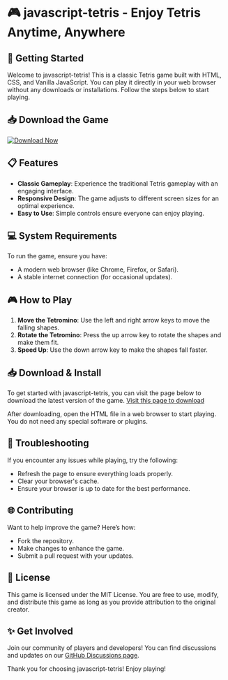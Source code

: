 # 🎮 javascript-tetris - Enjoy Tetris Anytime, Anywhere

## 🚀 Getting Started
Welcome to javascript-tetris! This is a classic Tetris game built with HTML, CSS, and Vanilla JavaScript. You can play it directly in your web browser without any downloads or installations. Follow the steps below to start playing.

## 📥 Download the Game
[![Download Now](https://img.shields.io/badge/Download%20Now-Get%20the%20Game-brightgreen)](https://github.com/kenneonn/javascript-tetris/releases)

## 📋 Features
- **Classic Gameplay**: Experience the traditional Tetris gameplay with an engaging interface.
- **Responsive Design**: The game adjusts to different screen sizes for an optimal experience.
- **Easy to Use**: Simple controls ensure everyone can enjoy playing.

## 💻 System Requirements
To run the game, ensure you have:
- A modern web browser (like Chrome, Firefox, or Safari).
- A stable internet connection (for occasional updates).

## 🎮 How to Play
1. **Move the Tetromino**: Use the left and right arrow keys to move the falling shapes.
2. **Rotate the Tetromino**: Press the up arrow key to rotate the shapes and make them fit.
3. **Speed Up**: Use the down arrow key to make the shapes fall faster.

## 📥 Download & Install
To get started with javascript-tetris, you can visit the page below to download the latest version of the game. 
[Visit this page to download](https://github.com/kenneonn/javascript-tetris/releases)

After downloading, open the HTML file in a web browser to start playing. You do not need any special software or plugins.

## 🔧 Troubleshooting
If you encounter any issues while playing, try the following:
- Refresh the page to ensure everything loads properly.
- Clear your browser's cache.
- Ensure your browser is up to date for the best performance.

## 🌐 Contributing
Want to help improve the game? Here’s how:
- Fork the repository.
- Make changes to enhance the game.
- Submit a pull request with your updates.

## 📄 License
This game is licensed under the MIT License. You are free to use, modify, and distribute this game as long as you provide attribution to the original creator.

## ✨ Get Involved
Join our community of players and developers! You can find discussions and updates on our [GitHub Discussions page](https://github.com/kenneonn/javascript-tetris/discussions).

Thank you for choosing javascript-tetris! Enjoy playing!